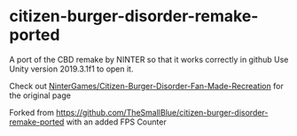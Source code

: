 # citizen-burger-disorder-remake-ported
A port of the CBD remake by NINTER so that it works correctly in github
Use Unity version 2019.3.1f1 to open it.

Check out [NinterGames/Citizen-Burger-Disorder-Fan-Made-Recreation](https://github.com/NinterGames/Citizen-Burger-Disorder-Fan-Made-Recreation) for the original page

Forked from https://github.com/TheSmallBlue/citizen-burger-disorder-remake-ported with an added FPS Counter
